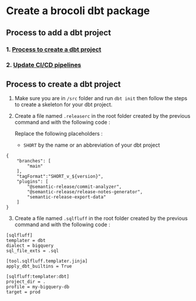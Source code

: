 # Create a brocoli dbt package

## Process to add a dbt project

### 1. [Process to create a dbt project](#process-to-create-a-dbt-project)

### 2. [Update CI/CD pipelines](/.github/workflows/CI_CD_pipelines.md#update-cicd-pipelines)



## Process to create a dbt project
1. Make sure you are in `/src` folder and run `dbt init` then follow the steps to create a skeleton for your dbt project.
2. Create a file named `.releaserc` in the root folder created by the previous command and with the following code :
  
    Replace the following placeholders : 
    *  `SHORT` by the name or an abbreviation of your dbt project
```
{
    "branches": [
        "main"
    ],
    "tagFormat":"SHORT_v_${version}",
    "plugins": [
        "@semantic-release/commit-analyzer",
        "@semantic-release/release-notes-generator",
        "semantic-release-export-data"
    ]
}
```
3. Create a file named `.sqlfluff` in the root folder created by the previous command and with the following code :
```
[sqlfluff]
templater = dbt
dialect = bigquery
sql_file_exts = .sql

[tool.sqlfluff.templater.jinja]
apply_dbt_builtins = True

[sqlfluff:templater:dbt]
project_dir = .
profile = my-bigquery-db
target = prod

```